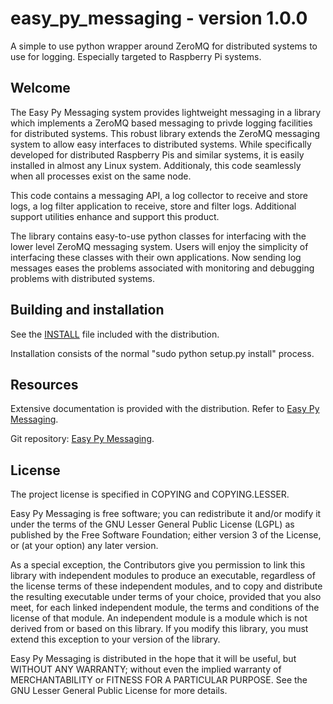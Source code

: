 
# easy_py_messaging - version 1.0.0
A simple to use python wrapper around ZeroMQ for distributed systems to use for logging. Especially targeted to Raspberry Pi systems.

## Welcome

The Easy Py Messaging system provides lightweight messaging in a library which
implements a ZeroMQ based messaging to privde logging facilities for
distributed systems.  This robust library extends the ZeroMQ messaging system
to allow easy interfaces to distributed systems.  While specifically developed
for distributed Raspberry Pis and similar systems, it is easily installed in
almost any Linux system. Additionaly, this code seamlessly when all processes
exist on the same node.

This code contains a messaging API, a log collector to receive and store logs,
a log filter application to receive, store and filter logs. Additional
support utilities enhance and support this product.

The library contains easy-to-use python classes for interfacing with the lower
level ZeroMQ messaging system. Users will enjoy the simplicity of interfacing
these classes with their own applications. Now sending log messages eases the
problems associated with monitoring and debugging problems with distributed
systems.


## Building and installation

See the [INSTALL](./easy_py_messaging/docs/easy_py_messaging.html)
file included with the distribution.

Installation consists of the normal "sudo python setup.py install"
process.

## Resources

Extensive documentation is provided with the distribution. Refer to
[Easy Py Messaging](./easy_py_messaging/docs/easy_py_messaging.html).

Git repository: [Easy Py Messaging](http://github.com/trailingdots/easy_py_messaging).

## License

The project license is specified in COPYING and COPYING.LESSER.

Easy Py Messaging is free software; you can redistribute it and/or modify it
under the terms of the GNU Lesser General Public License (LGPL) as published by
the Free Software Foundation; either version 3 of the License, or (at your
option) any later version.

As a special exception, the Contributors give you permission to link
this library with independent modules to produce an executable,
regardless of the license terms of these independent modules, and to
copy and distribute the resulting executable under terms of your choice,
provided that you also meet, for each linked independent module, the
terms and conditions of the license of that module. An independent
module is a module which is not derived from or based on this library.
If you modify this library, you must extend this exception to your
version of the library.

Easy Py Messaging is distributed in the hope that it will be useful, but
WITHOUT ANY WARRANTY; without even the implied warranty of MERCHANTABILITY or
FITNESS FOR A PARTICULAR PURPOSE. See the GNU Lesser General Public License for
more details.

